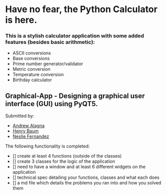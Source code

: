 
# Have no fear, the Python Calculator is here.
### This is a stylish calculator application with some added features (besides basic arithmetic):
* ASCII conversions 
* Base conversions
* Prime number generator/validator
* Metric conversion
* Temperature conversion
* Birthday calculator 



## Graphical-App - Designing a graphical user interface (GUI) using PyQT5.

Submitted by:

* []() [Andrew Alagna](https://github.com/elchic00)
* []() [Henry Baum](https://github.com/habmin)
* []() [Neslie Fernandez](https://github.com/nesquickcoding)

The following functionality is completed:

* [] create at least 4 functions (outside of the classes) 
* [] create 3 classes for the logic of the application
* [] need to have a window and at least 6 different widgets on the application
* [] technical spec detailing your functions, classes and what each does
* [] a md file which details the problems you ran into and how you solved them
